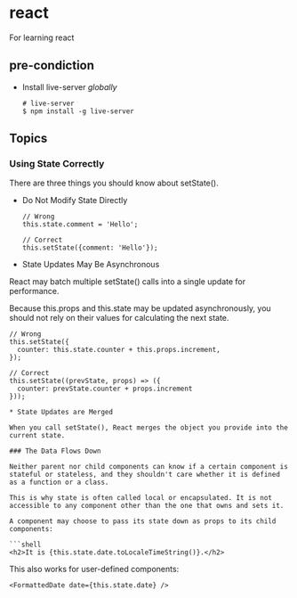 # react
For learning react

## pre-condiction

* Install live-server *globally*

  ```shell
  # live-server
  $ npm install -g live-server
  ```

## Topics

### Using State Correctly

There are three things you should know about setState().

* Do Not Modify State Directly
  
  ```shell
  // Wrong
  this.state.comment = 'Hello';

  // Correct
  this.setState({comment: 'Hello'});
  ```

* State Updates May Be Asynchronous

React may batch multiple setState() calls into a single update for performance.

Because this.props and this.state may be updated asynchronously, you should not rely on their values for calculating the next state.

  ```shell
  // Wrong
  this.setState({
    counter: this.state.counter + this.props.increment,
  });

  // Correct
  this.setState((prevState, props) => ({
    counter: prevState.counter + props.increment
  }));

* State Updates are Merged

When you call setState(), React merges the object you provide into the current state.

### The Data Flows Down

Neither parent nor child components can know if a certain component is stateful or stateless, and they shouldn't care whether it is defined as a function or a class.

This is why state is often called local or encapsulated. It is not accessible to any component other than the one that owns and sets it.

A component may choose to pass its state down as props to its child components:
  
  ```shell
  <h2>It is {this.state.date.toLocaleTimeString()}.</h2>
  ```

This also works for user-defined components:

  ```shell
  <FormattedDate date={this.state.date} />
  ```